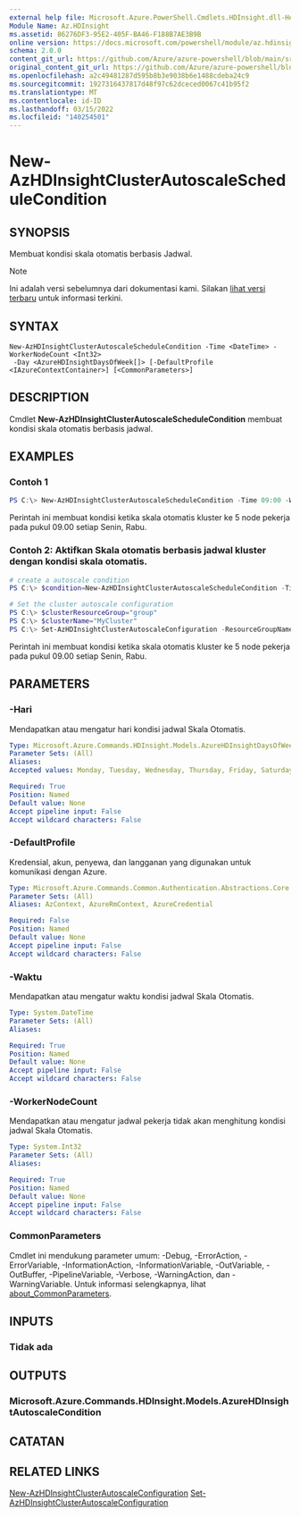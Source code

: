 ```yaml
---
external help file: Microsoft.Azure.PowerShell.Cmdlets.HDInsight.dll-Help.xml
Module Name: Az.HDInsight
ms.assetid: 86276DF3-95E2-405F-BA46-F188B7AE3B9B
online version: https://docs.microsoft.com/powershell/module/az.hdinsight/new-azhdinsightclusterautoscaleschedulecondition
schema: 2.0.0
content_git_url: https://github.com/Azure/azure-powershell/blob/main/src/HDInsight/HDInsight/help/New-AzHDInsightClusterAutoscaleScheduleCondition.md
original_content_git_url: https://github.com/Azure/azure-powershell/blob/main/src/HDInsight/HDInsight/help/New-AzHDInsightClusterAutoscaleScheduleCondition.md
ms.openlocfilehash: a2c49481287d595b8b3e9038b6e1488cdeba24c9
ms.sourcegitcommit: 1927316437817d48f97c62dceced0067c41b95f2
ms.translationtype: MT
ms.contentlocale: id-ID
ms.lasthandoff: 03/15/2022
ms.locfileid: "140254501"
---
```

# New-AzHDInsightClusterAutoscaleScheduleCondition

## SYNOPSIS
Membuat kondisi skala otomatis berbasis Jadwal.

> [!NOTE]
>Ini adalah versi sebelumnya dari dokumentasi kami. Silakan [lihat versi terbaru](/powershell/module/az.hdinsight/new-azhdinsightclusterautoscaleschedulecondition) untuk informasi terkini.

## SYNTAX

```
New-AzHDInsightClusterAutoscaleScheduleCondition -Time <DateTime> -WorkerNodeCount <Int32>
 -Day <AzureHDInsightDaysOfWeek[]> [-DefaultProfile <IAzureContextContainer>] [<CommonParameters>]
```

## DESCRIPTION
Cmdlet **New-AzHDInsightClusterAutoscaleScheduleCondition** membuat kondisi skala otomatis berbasis jadwal.

## EXAMPLES

### Contoh 1
```powershell
PS C:\> New-AzHDInsightClusterAutoscaleScheduleCondition -Time 09:00 -WorkerNodeCount 5 -Day Monday,Wednesday
```

Perintah ini membuat kondisi ketika skala otomatis kluster ke 5 node pekerja pada pukul 09.00 setiap Senin, Rabu.

### Contoh 2: Aktifkan Skala otomatis berbasis jadwal kluster dengan kondisi skala otomatis.
```powershell
# create a autoscale condition
PS C:\> $condition=New-AzHDInsightClusterAutoscaleScheduleCondition -Time 09:00 -WorkerNodeCount 5 -Day Monday,Wednesday

# Set the cluster autoscale configuration
PS C:\> $clusterResourceGroup="group"
PS C:\> $clusterName="MyCluster"
PS C:\> Set-AzHDInsightClusterAutoscaleConfiguration -ResourceGroupName $clusterResourceGroup -ClusterName $clusterName -Schedule -TimeZone "Pacific Standard Time" -Condition $condition
```

Perintah ini membuat kondisi ketika skala otomatis kluster ke 5 node pekerja pada pukul 09.00 setiap Senin, Rabu.

## PARAMETERS

### -Hari
Mendapatkan atau mengatur hari kondisi jadwal Skala Otomatis.

```yaml
Type: Microsoft.Azure.Commands.HDInsight.Models.AzureHDInsightDaysOfWeek[]
Parameter Sets: (All)
Aliases:
Accepted values: Monday, Tuesday, Wednesday, Thursday, Friday, Saturday, Sunday

Required: True
Position: Named
Default value: None
Accept pipeline input: False
Accept wildcard characters: False
```

### -DefaultProfile
Kredensial, akun, penyewa, dan langganan yang digunakan untuk komunikasi dengan Azure.

```yaml
Type: Microsoft.Azure.Commands.Common.Authentication.Abstractions.Core.IAzureContextContainer
Parameter Sets: (All)
Aliases: AzContext, AzureRmContext, AzureCredential

Required: False
Position: Named
Default value: None
Accept pipeline input: False
Accept wildcard characters: False
```

### -Waktu
Mendapatkan atau mengatur waktu kondisi jadwal Skala Otomatis.

```yaml
Type: System.DateTime
Parameter Sets: (All)
Aliases:

Required: True
Position: Named
Default value: None
Accept pipeline input: False
Accept wildcard characters: False
```

### -WorkerNodeCount
Mendapatkan atau mengatur jadwal pekerja tidak akan menghitung kondisi jadwal Skala Otomatis.

```yaml
Type: System.Int32
Parameter Sets: (All)
Aliases:

Required: True
Position: Named
Default value: None
Accept pipeline input: False
Accept wildcard characters: False
```

### CommonParameters
Cmdlet ini mendukung parameter umum: -Debug, -ErrorAction, -ErrorVariable, -InformationAction, -InformationVariable, -OutVariable, -OutBuffer, -PipelineVariable, -Verbose, -WarningAction, dan -WarningVariable. Untuk informasi selengkapnya, lihat [about_CommonParameters](http://go.microsoft.com/fwlink/?LinkID=113216).

## INPUTS

### Tidak ada

## OUTPUTS

### Microsoft.Azure.Commands.HDInsight.Models.AzureHDInsightAutoscaleCondition

## CATATAN

## RELATED LINKS

[New-AzHDInsightClusterAutoscaleConfiguration](./New-AzHDInsightClusterAutoscaleConfiguration.md)
 [Set-AzHDInsightClusterAutoscaleConfiguration](./Set-AzHDInsightClusterAutoscaleConfiguration.md)
